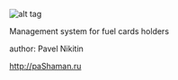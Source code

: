 ![alt tag](http://lk.glopro.ru/img/logo.svg)


Management system for fuel cards holders

author: Pavel Nikitin

http://paShaman.ru
